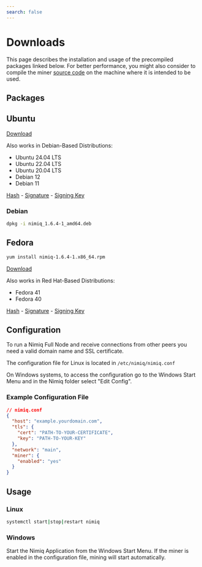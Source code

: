 ```yaml
---
search: false
---
```


# Downloads

<Callout type='warning'>

This page describes the installation and usage of the precompiled packages linked below. For better performance, you might also consider to compile the miner [source code](https://github.com/nimiq/core-js) on the machine where it is intended to be used.

</Callout>

## Packages

## Ubuntu

[Download](https://repo.nimiq.com/deb/pool/stable/main/n/nimiq/nimiq_1.6.4-1_amd64.deb)

Also works in Debian-Based Distributions:

- Ubuntu 24.04 LTS
- Ubuntu 22.04 LTS
- Ubuntu 20.04 LTS
- Debian 12
- Debian 11

[Hash](https://repo.nimiq.com/deb/pool/stable/main/n/nimiq/nimiq_1.6.4-1_amd64.deb.sha256sum) - [Signature](https://repo.nimiq.com/deb/pool/stable/main/n/nimiq/nimiq_1.6.4-1_amd64.deb.asc) - [Signing Key](https://www.nimiq.com/nimiq-signing-key.pub)

### Debian

```bash
dpkg -i nimiq_1.6.4-1_amd64.deb
```

## Fedora

```bash
yum install nimiq-1.6.4-1.x86_64.rpm
```

[Download](https://repo.nimiq.com/rpm/stable/x86_64/nimiq-1.6.4-1.x86_64.rpm)

Also works in Red Hat-Based Distributions:

- Fedora 41
- Fedora 40

[Hash](https://repo.nimiq.com/rpm/stable/x86_64/nimiq-1.6.4-1.x86_64.rpm.sha256sum) - [Signature](https://repo.nimiq.com/rpm/stable/x86_64/nimiq-1.6.4-1.x86_64.rpm.asc) - [Signing Key](https://www.nimiq.com/nimiq-signing-key.pub)

## Configuration

<Callout type='warning'>

To run a Nimiq Full Node and receive connections from other peers you need a valid domain name and SSL certificate.

</Callout>

The configuration file for Linux is located in `/etc/nimiq/nimiq.conf`

On Windows systems, to access the configuration go to the Windows Start Menu and in the Nimiq folder select "Edit Config".

### Example Configuration File

```json
// nimiq.conf
{
  "host": "example.yourdomain.com",
  "tls": {
    "cert": "PATH-TO-YOUR-CERTIFICATE",
    "key": "PATH-TO-YOUR-KEY"
  },
  "network": "main",
  "miner": {
    "enabled": "yes"
  }
}
```

## Usage

### Linux

```bash
systemctl start|stop|restart nimiq
```

### Windows

Start the Nimiq Application from the Windows Start Menu. If the miner is enabled in the configuration file, mining will start automatically.
